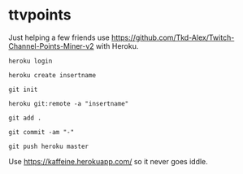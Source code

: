 # ttvpoints
Just helping a few friends use https://github.com/Tkd-Alex/Twitch-Channel-Points-Miner-v2 with Heroku.

`heroku login`

`heroku create insertname`

`git init`

`heroku git:remote -a "insertname"`

`git add .`

`git commit -am "-"`

`git push heroku master`

Use https://kaffeine.herokuapp.com/ so it never goes iddle.

